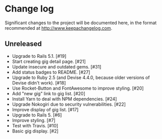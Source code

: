 # Change log

Significant changes to the project will be documented here, in the format recommended at http://www.keepachangelog.com.

## Unreleased

- Upgrade to Rails 5.1. [#19]
- Start creating gig detail page. [#21]
- Update insecure and outdated gems. [#31]
- Add status badges to README. [#27]
- Upgrade to Ruby 2.5 (and Devise 4.4.0, because older versions of Devise didn't work). [#18]
- Use Rocket-Button and FontAwesome to improve styling. [#20]
- Add "new gig" link to gig list. [#20]
- Install Yarn to deal with NPM dependencies. [#24]
- Upgrade Nokogiri due to security vulnerabilities. [#22]
- Improve display of gig list. [#17]
- Upgrade to Rails 5. [#6]
- Improve styling. [#7]
- Test with Travis. [#10]
- Basic gig display. [#2]
